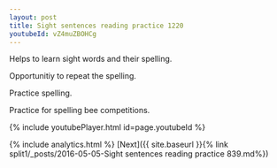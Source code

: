 ```yaml
---
layout: post
title: Sight sentences reading practice 1220
youtubeId: vZ4muZBOHCg
---
```

 
 
Helps to learn sight words and their spelling.

Opportunitiy to repeat the spelling. 

Practice spelling. 
 
Practice for spelling bee competitions. 
 
{% include youtubePlayer.html id=page.youtubeId %}
 
 
{% include analytics.html %} 
[Next]({{ site.baseurl }}{% link  split1/_posts/2016-05-05-Sight sentences reading practice 839.md%})
 
